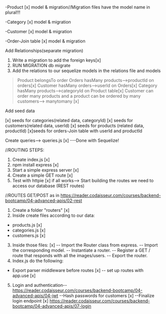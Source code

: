 -Product 
[x] model & migration//Migration files have the model name in plural!!!


-Category
[x] model & migration 


-Customer
[x] model & migration


-Order-Join table
[x] model & migration

Add Relationships(separate migration)
1. Write a migration to add the foreign keys[x] 
2. RUN MIGRATION db migrate 
3. Add the relations to our sequelize models in the relations file and models
> Product belongsTo order
>Orders hasMany products-->productId on orders[x]
> Customer hasMany orders-->userId on Orders[x]
>Category hasMany products-->categoryId on Product table[x]
>Customer can order many products and a product can be ordered 
by many customers--> manytomany [x]

Add seed data

[x] seeds for categories(related data, categoryId)
[x] seeds for customers(related data, userId)
[x] seeds for products (related data, productId)
[x]seeds for orders-Join table with userId and productId

Create queries--> queries.js [x] ---Done with Sequelize! 

//ROUTING STEPS:
1. Create index.js [x]
2. npm install express [x]
2. Start a simple express server [x]
3. Create a simple GET route [x]
4. Test with httpie [x]
if all works--> Start building the routes we need to access our 
database (REST routes)

//ROUTES GET/POST as in https://reader.codaisseur.com/courses/backend-bootcamp/04-advanced-apis/02-rest
1. Create a folder "routers" [x]
2. Inside create files according to our data: 
- products.js [x]
- categories.js [x]
- customers.js [x]
3. Inside those files: [x]
-- Import the Router class from express.
-- Import the corresponding model.
-- Instantiate a router.
-- Register a GET / route that responds with all the images/users.
-- Export the router.
4. Index.js do the following: 
- Export parser middleware before routes [x]
-- set up routes with app.use [x]

5. Login and authentication--https://reader.codaisseur.com/courses/backend-bootcamp/04-advanced-apis/04-jwt 
--Hash passwords for customers [x]
--Finalize login endpoint [x] https://reader.codaisseur.com/courses/backend-bootcamp/04-advanced-apis/07-login 












